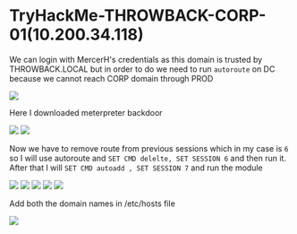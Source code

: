 # TryHackMe-THROWBACK-CORP-01(10.200.34.118)

We can login with MercerH's credentials as this domain is trusted by THROWBACK.LOCAL but in order to do we need to run `autoroute` on DC because we cannot reach CORP domain through PROD

<img src="https://imgur.com/AJ34khU.png"/>

Here I downloaded meterpreter backdoor

<img src="https://imgur.com/WLCmUCo.png"/>

<img src="https://imgur.com/B4mKgOR.png"/>

Now we have to remove route from previous sessions which in my case is `6` so I will use autoroute and `SET CMD delelte, SET SESSION 6` and then run it. After that I will `SET CMD autoadd , SET SESSION 7` and run the module

<img src="https://imgur.com/PDcxGdc.png"/>

<img src="https://imgur.com/eM5RNf4.png"/>

<img src="https://imgur.com/iw48rok.png"/>

<img src="https://imgur.com/TXd0vHL.png"/>

<img src="https://imgur.com/I0xYoQo.png"/>

Add both the domain names in /etc/hosts file

<img src="https://imgur.com/kmfuRu9.png"/>


